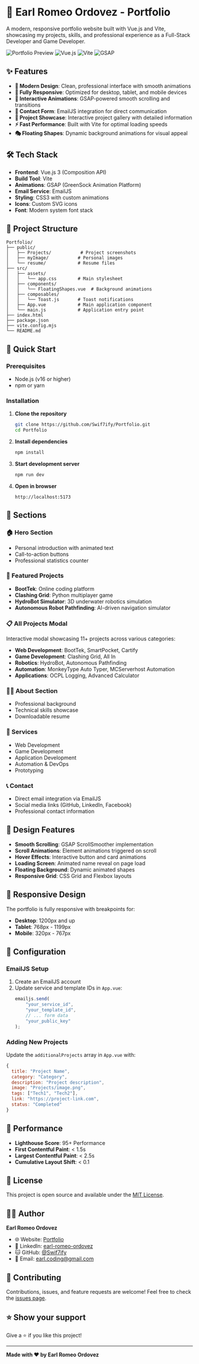 # 🚀 Earl Romeo Ordovez - Portfolio

A modern, responsive portfolio website built with Vue.js and Vite, showcasing my projects, skills, and professional experience as a Full-Stack Developer and Game Developer.

![Portfolio Preview](https://img.shields.io/badge/Portfolio-Live-brightgreen)
![Vue.js](https://img.shields.io/badge/Vue.js-3.x-4FC08D?logo=vue.js&logoColor=white)
![Vite](https://img.shields.io/badge/Vite-Latest-646CFF?logo=vite&logoColor=white)
![GSAP](https://img.shields.io/badge/GSAP-Animation-88CE02?logo=greensock&logoColor=white)

## ✨ Features

-   **🎨 Modern Design**: Clean, professional interface with smooth animations
-   **📱 Fully Responsive**: Optimized for desktop, tablet, and mobile devices
-   **🌟 Interactive Animations**: GSAP-powered smooth scrolling and transitions
-   **📧 Contact Form**: EmailJS integration for direct communication
-   **🎯 Project Showcase**: Interactive project gallery with detailed information
-   **⚡ Fast Performance**: Built with Vite for optimal loading speeds
-   **🎭 Floating Shapes**: Dynamic background animations for visual appeal

## 🛠️ Tech Stack

-   **Frontend**: Vue.js 3 (Composition API)
-   **Build Tool**: Vite
-   **Animations**: GSAP (GreenSock Animation Platform)
-   **Email Service**: EmailJS
-   **Styling**: CSS3 with custom animations
-   **Icons**: Custom SVG icons
-   **Font**: Modern system font stack

## 📁 Project Structure

```
Portfolio/
├── public/
│   ├── Projects/           # Project screenshots
│   ├── myImage/           # Personal images
│   └── resume/            # Resume files
├── src/
│   ├── assets/
│   │   └── app.css        # Main stylesheet
│   ├── components/
│   │   └── FloatingShapes.vue  # Background animations
│   ├── composables/
│   │   └── Toast.js       # Toast notifications
│   ├── App.vue            # Main application component
│   └── main.js            # Application entry point
├── index.html
├── package.json
├── vite.config.mjs
└── README.md
```

## 🚀 Quick Start

### Prerequisites

-   Node.js (v16 or higher)
-   npm or yarn

### Installation

1. **Clone the repository**

    ```bash
    git clone https://github.com/Swif7ify/Portfolio.git
    cd Portfolio
    ```

2. **Install dependencies**

    ```bash
    npm install
    ```

3. **Start development server**

    ```bash
    npm run dev
    ```

4. **Open in browser**
    ```
    http://localhost:5173
    ```

## 🎯 Sections

### 🏠 Hero Section

-   Personal introduction with animated text
-   Call-to-action buttons
-   Professional statistics counter

### 💼 Featured Projects

-   **BootTek**: Online coding platform
-   **Clashing Grid**: Python multiplayer game
-   **HydroBot Simulator**: 3D underwater robotics simulation
-   **Autonomous Robot Pathfinding**: AI-driven navigation simulator

### 📋 All Projects Modal

Interactive modal showcasing 11+ projects across various categories:

-   **Web Development**: BootTek, SmartPocket, Cartify
-   **Game Development**: Clashing Grid, All In
-   **Robotics**: HydroBot, Autonomous Pathfinding
-   **Automation**: MonkeyType Auto Typer, MCServerhost Automation
-   **Applications**: OCPL Logging, Advanced Calculator

### 👨‍💻 About Section

-   Professional background
-   Technical skills showcase
-   Downloadable resume

### 🔧 Services

-   Web Development
-   Game Development
-   Application Development
-   Automation & DevOps
-   Prototyping

### 📞 Contact

-   Direct email integration via EmailJS
-   Social media links (GitHub, LinkedIn, Facebook)
-   Professional contact information

## 🎨 Design Features

-   **Smooth Scrolling**: GSAP ScrollSmoother implementation
-   **Scroll Animations**: Element animations triggered on scroll
-   **Hover Effects**: Interactive button and card animations
-   **Loading Screen**: Animated name reveal on page load
-   **Floating Background**: Dynamic animated shapes
-   **Responsive Grid**: CSS Grid and Flexbox layouts

## 📱 Responsive Design

The portfolio is fully responsive with breakpoints for:

-   **Desktop**: 1200px and up
-   **Tablet**: 768px - 1199px
-   **Mobile**: 320px - 767px

## 🔧 Configuration

### EmailJS Setup

1. Create an EmailJS account
2. Update service and template IDs in `App.vue`:
    ```javascript
    emailjs.send(
    	"your_service_id",
    	"your_template_id",
    	// ... form data
    	"your_public_key"
    );
    ```

### Adding New Projects

Update the `additionalProjects` array in `App.vue` with:

```javascript
{
  title: "Project Name",
  category: "Category",
  description: "Project description",
  image: "Projects/image.png",
  tags: ["Tech1", "Tech2"],
  link: "https://project-link.com",
  status: "Completed"
}
```

## 🌟 Performance

-   **Lighthouse Score**: 95+ Performance
-   **First Contentful Paint**: < 1.5s
-   **Largest Contentful Paint**: < 2.5s
-   **Cumulative Layout Shift**: < 0.1

## 📄 License

This project is open source and available under the [MIT License](LICENSE).

## 👨‍💻 Author

**Earl Romeo Ordovez**

-   🌐 Website: [Portfolio](https://swif7ify.github.io/Portfolio/)
-   💼 LinkedIn: [earl-romeo-ordovez](https://linkedin.com/in/earl-romeo-ordovez-a73a36322)
-   🐱 GitHub: [@Swif7ify](https://github.com/Swif7ify)
-   📧 Email: earl.coding@gmail.com

## 🤝 Contributing

Contributions, issues, and feature requests are welcome! Feel free to check the [issues page](https://github.com/Swif7ify/Portfolio/issues).

## ⭐ Show your support

Give a ⭐️ if you like this project!

---

**Made with ❤️ by Earl Romeo Ordovez**
